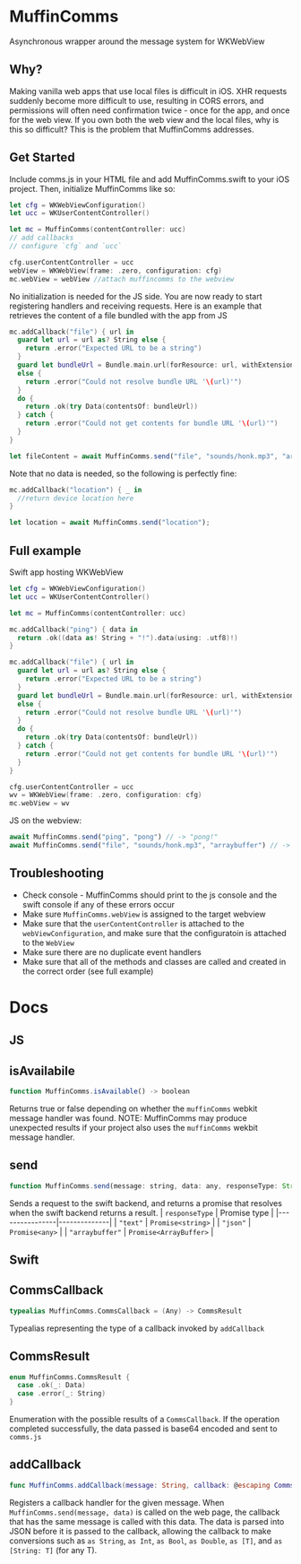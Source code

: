 # MuffinComms
Asynchronous wrapper around the message system for WKWebView

## Why?
Making vanilla web apps that use local files is difficult in iOS. XHR requests suddenly become more difficult to use, resulting in CORS errors, and permissions will often need confirmation twice - once for the app, and once for the web view. If you own both the web view and the local files, why is this so difficult? This is the problem that MuffinComms addresses.

## Get Started
Include comms.js in your HTML file and add MuffinComms.swift to your iOS project. Then, initialize MuffinComms like so:
```swift
let cfg = WKWebViewConfiguration()
let ucc = WKUserContentController()

let mc = MuffinComms(contentController: ucc)
// add callbacks
// configure `cfg` and `ucc`

cfg.userContentController = ucc
webView = WKWebView(frame: .zero, configuration: cfg)
mc.webView = webView //attach muffincomms to the webview
```
No initialization is needed for the JS side. You are now ready to start registering handlers and receiving requests. Here is an example that retrieves the content of a file bundled with the app from JS
```swift
mc.addCallback("file") { url in
  guard let url = url as? String else {
    return .error("Expected URL to be a string")
  }
  guard let bundleUrl = Bundle.main.url(forResource: url, withExtension: "", subdirectory: "site")
  else {
    return .error("Could not resolve bundle URL '\(url)'")
  }
  do {
    return .ok(try Data(contentsOf: bundleUrl))
  } catch {
    return .error("Could not get contents for bundle URL '\(url)'")
  }
}
```
```js
let fileContent = await MuffinComms.send("file", "sounds/honk.mp3", "arraybuffer"); // -> an arraybuffer containing the content of sounds/honk.mp3
```
Note that no data is needed, so the following is perfectly fine:
```swift
mc.addCallback("location") { _ in 
  //return device location here
}
```
```js
let location = await MuffinComms.send("location");
```
## Full example
Swift app hosting WKWebView
```swift
let cfg = WKWebViewConfiguration()
let ucc = WKUserContentController()

let mc = MuffinComms(contentController: ucc)

mc.addCallback("ping") { data in
  return .ok((data as! String + "!").data(using: .utf8)!)
}

mc.addCallback("file") { url in
  guard let url = url as? String else {
    return .error("Expected URL to be a string")
  }
  guard let bundleUrl = Bundle.main.url(forResource: url, withExtension: "", subdirectory: "site")
  else {
    return .error("Could not resolve bundle URL '\(url)'")
  }
  do {
    return .ok(try Data(contentsOf: bundleUrl))
  } catch {
    return .error("Could not get contents for bundle URL '\(url)'")
  }
}

cfg.userContentController = ucc
wv = WKWebView(frame: .zero, configuration: cfg)
mc.webView = wv
```
JS on the webview:
```js
await MuffinComms.send("ping", "pong") // -> "pong!"
await MuffinComms.send("file", "sounds/honk.mp3", "arraybuffer") // -> contents of `sounds/honk.mp3` as an ArrayBuffer
```

## Troubleshooting
+ Check console - MuffinComms should print to the js console and the swift console if any of these errors occur
+ Make sure `MuffinComms.webView` is assigned to the target webview
+ Make sure that the `userContentController` is attached to the `webViewConfiguration`, and make sure that the configuratoin is attached to the `WebView`
+ Make sure there are no duplicate event handlers
+ Make sure that all of the methods and classes are called and created in the correct order (see full example)

# Docs
## JS
## isAvailabile
```js
function MuffinComms.isAvailable() -> boolean
```
Returns true or false depending on whether the `muffinComms` webkit message handler was found. NOTE: MuffinComms may produce unexpected results if your project also uses the `muffinComms` wekbit message handler.

## send
```js
function MuffinComms.send(message: string, data: any, responseType: String = "text") -> Promise
```
Sends a request to the swift backend, and returns a promise that resolves when the swift backend returns a result.
| `responseType` | Promise type |
|----------------|--------------|
| `"text"`       | `Promise<string>` |
| `"json"`       | `Promise<any>` |
| `"arraybuffer"` | `Promise<ArrayBuffer>` |


## Swift
## CommsCallback
```swift
typealias MuffinComms.CommsCallback = (Any) -> CommsResult
```
Typealias representing the type of a callback invoked by `addCallback`

## CommsResult
```swift
enum MuffinComms.CommsResult {
  case .ok(_: Data)
  case .error(_: String)
}
```
Enumeration with the possible results of a `CommsCallback`. If the operation completed successfully, the data passed is base64 encoded and sent to `comms.js`

## addCallback
```swift
func MuffinComms.addCallback(message: String, callback: @escaping CommsCallback) -> Void
```
Registers a callback handler for the given message. When `MuffinComms.send(message, data)` is called on the web page, the callback that has the same message is called with this data.
The data is parsed into JSON before it is passed to the callback, allowing the callback to make conversions such as `as String`, `as Int`, `as Bool`, `as Double`, `as [T]`, and `as [String: T]` (for any T).

